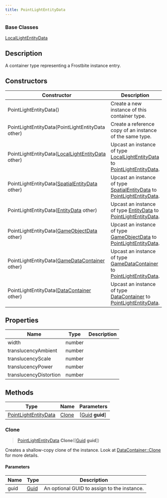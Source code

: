 ```yaml
---
title: PointLightEntityData
---
```

### Base Classes

[LocalLightEntityData](LocalLightEntityData)

## Description

A container type representing a Frostbite instance entry.

## Constructors

| Constructor                                                                     | Description                                                                                                                     |
| ------------------------------------------------------------------------------- | ------------------------------------------------------------------------------------------------------------------------------- |
| PointLightEntityData()                                                          | Create a new instance of this container type.                                                                                   |
| PointLightEntityData(PointLightEntityData other)                                | Create a reference copy of an instance of the same type.                                                                        |
| PointLightEntityData([LocalLightEntityData](LocalLightEntityData) other)        | Upcast an instance of type [LocalLightEntityData](LocalLightEntityData) to [PointLightEntityData](PointLightEntityData).        |
| PointLightEntityData([SpatialEntityData](SpatialEntityData) other)              | Upcast an instance of type [SpatialEntityData](SpatialEntityData) to [PointLightEntityData](PointLightEntityData).              |
| PointLightEntityData([EntityData](EntityData) other)                            | Upcast an instance of type [EntityData](EntityData) to [PointLightEntityData](PointLightEntityData).                            |
| PointLightEntityData([GameObjectData](GameObjectData) other)                    | Upcast an instance of type [GameObjectData](GameObjectData) to [PointLightEntityData](PointLightEntityData).                    |
| PointLightEntityData([GameDataContainer](GameDataContainer) other)              | Upcast an instance of type [GameDataContainer](GameDataContainer) to [PointLightEntityData](PointLightEntityData).              |
| PointLightEntityData([DataContainer](/vext/ref/shared/class/datacontainer) other) | Upcast an instance of type [DataContainer](/vext/ref/shared/class/datacontainer) to [PointLightEntityData](PointLightEntityData). |

## Properties

| Name                   | Type   | Description |
| ---------------------- | ------ | ----------- |
| width                  | number |             |
| translucencyAmbient    | number |             |
| translucencyScale      | number |             |
| translucencyPower      | number |             |
| translucencyDistortion | number |             |

## Methods

| Type                                         | Name            | Parameters                                     |
| -------------------------------------------- | --------------- | ---------------------------------------------- |
| [PointLightEntityData](PointLightEntityData) | [Clone](#clone) | \[[Guid](/vext/ref/shared/class/guid) **guid**\] |

### Clone

> [PointLightEntityData](PointLightEntityData) **Clone**(\[[Guid](/vext/ref/shared/class/guid) **guid**\])

Creates a shallow-copy clone of the instance. Look at [DataContainer::Clone](/vext/ref/shared/class/datacontainer#clone) for more details.

#### Parameters

| Name | Type         | Description                                 |
| ---- | ------------ | ------------------------------------------- |
| guid | [Guid](Guid) | An optional GUID to assign to the instance. |
